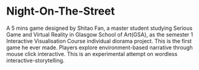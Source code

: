 # Night-On-The-Street
A 5 mins game designed by Shitao Fan, a master student studying Serious Game and Virtual Reality in Glasgow School of Art(GSA), as the semester 1 Interactive Visualisation  Course individual diorama project.  This is the first game he  ever made.  Players explore environment-based narrative through mouse click interactive. This is an experimental attempt on wordless interactive-storytelling.  
